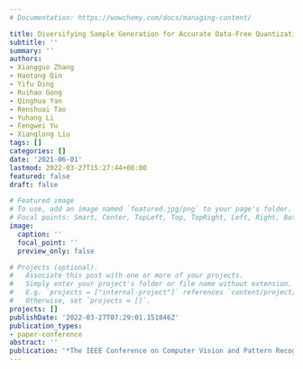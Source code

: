 ```yaml
---
# Documentation: https://wowchemy.com/docs/managing-content/

title: Diversifying Sample Generation for Accurate Data-Free Quantization
subtitle: ''
summary: ''
authors:
- Xiangguo Zhang
- Haotong Qin
- Yifu Ding
- Ruihao Gong
- Qinghua Yan
- Renshuai Tao
- Yuhang Li
- Fengwei Yu
- Xianglong Liu
tags: []
categories: []
date: '2021-06-01'
lastmod: 2022-03-27T15:27:44+08:00
featured: false
draft: false

# Featured image
# To use, add an image named `featured.jpg/png` to your page's folder.
# Focal points: Smart, Center, TopLeft, Top, TopRight, Left, Right, BottomLeft, Bottom, BottomRight.
image:
  caption: ''
  focal_point: ''
  preview_only: false

# Projects (optional).
#   Associate this post with one or more of your projects.
#   Simply enter your project's folder or file name without extension.
#   E.g. `projects = ["internal-project"]` references `content/project/deep-learning/index.md`.
#   Otherwise, set `projects = []`.
projects: []
publishDate: '2022-03-27T07:29:01.151846Z'
publication_types:
- paper-conference
abstract: ''
publication: '*The IEEE Conference on Computer Vision and Pattern Recognition (CVPR)*'
---
```

